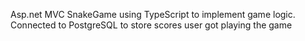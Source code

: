 Asp.net MVC SnakeGame using TypeScript to implement game logic. Connected to PostgreSQL to store scores user got playing the game
